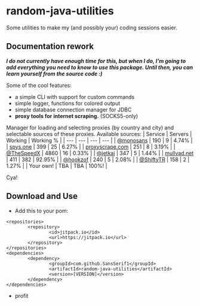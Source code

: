 # random-java-utilities
Some utilities to make my (and possibly your) coding sessions easier.

## Documentation rework
***___I do not currently have enough time for this, but when I do, I'm going to add everything you need to know to use this package. Until then, you can learn yourself from the source code :)___***

Some of the cool features:
- a simple CLI with support for custom commands
- simple logger, functions for colored output
- simple database connection manager for JDBC
- **proxy tools for internet scraping.** (SOCKS5-only) 

Manager for loading and selecting proxies (by country and city) and selectable sources of these proxies.
Available sources:
| Service | Servers | Working | Working % |
| --- | --- | --- | --- |
| [@monosans](https://github.com/monosans/proxy-list) | 190 | 9 | 4.74% |
| [spys.one](https://spys.one/en/) | 399 | 25 | 6.27% |
| [proxyscrape.com](https://proxyscrape.com/free-proxy-list) | 251 | 8 | 3.19% |
| [@TheSpeedX](https://github.com/TheSpeedX/PROXY-List) | 4860 | 16 | 0.33% |
| [@jetkai](https://github.com/jetkai/proxy-list) | 347 | 5 | 1.44% |
| [mullvad.net](https://mullvad.net/en) | 411 | 382 | 92.95% |
| [@hookzof](https://github.com/hookzof/socks5_list) | 240 | 5 | 2.08% |
| [@ShiftyTR](https://github.com/ShiftyTR/Proxy-List) | 158 | 2 | 1.27% |
| Your own! | TBA | TBA | 100%! |

Cya!


## Download and Use
- Add this to your pom:
```
<repositories>
        <repository>
                <id>jitpack.io</id>
                <url>https://jitpack.io</url>
        </repository>
</repositories>
<dependencies>
        <dependency>
                <groupId>com.github.SansSerif1</groupId>
                <artifactId>random-java-utilities</artifactId>
                <version>[VERSION]</version>
        </dependency>
</dependencies>
```
- profit
